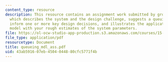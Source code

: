 ```yaml
---
content_type: resource
description: This resource contains an assignment work submitted by group of students
  which describes the system and the design challenge, suggests a queuing models to
  inform one or more key design decisions, and illustrates the application of the
  model with your rough estimates of the system parameters.
file: https://ol-ocw-studio-app-production.s3.amazonaws.com/courses/15-763j-manufacturing-system-and-supply-chain-design-spring-2005/43ab591607eb4504044880cfc5771f4b_queueing_mdl_ass.pdf
file_type: application/pdf
resourcetype: Document
title: queueing_mdl_ass.pdf
uid: 43ab5916-07eb-4504-0448-80cfc5771f4b
---
```


